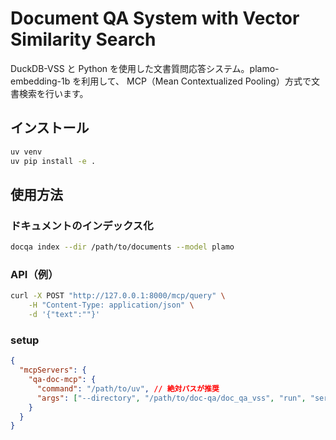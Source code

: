 # Document QA System with Vector Similarity Search

DuckDB-VSS と Python を使用した文書質問応答システム。plamo-embedding-1b を利用して、
MCP（Mean Contextualized Pooling）方式で文書検索を行います。

## インストール

```bash
uv venv
uv pip install -e .
```

## 使用方法

### ドキュメントのインデックス化

```bash
docqa index --dir /path/to/documents --model plamo
```

### API（例）

```bash
curl -X POST "http://127.0.0.1:8000/mcp/query" \
    -H "Content-Type: application/json" \
    -d '{"text":""}'
```

### setup

```json
{
  "mcpServers": {
    "qa-doc-mcp": {
      "command": "/path/to/uv", // 絶対パスが推奨
      "args": ["--directory", "/path/to/doc-qa/doc_qa_vss", "run", "server.py"]
    }
  }
}
```
